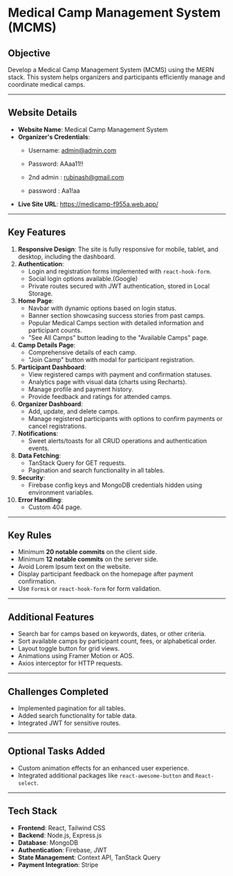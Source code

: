 # Medical Camp Management System (MCMS)

## Objective
Develop a Medical Camp Management System (MCMS) using the MERN stack. This system helps organizers and participants efficiently manage and coordinate medical camps.

---

## Website Details
- **Website Name**: Medical Camp Management System
- **Organizer's Credentials**:
  - Username: admin@admin.com
  - Password: AAaa11!!

  - 2nd admin : rubinash@gmail.com
  - password : Aa1!aa
- **Live Site URL**: https://medicamp-f955a.web.app/

---

## Key Features

1. **Responsive Design**: The site is fully responsive for mobile, tablet, and desktop, including the dashboard.
2. **Authentication**:
   - Login and registration forms implemented with `react-hook-form`.
   - Social login options available.(Google)
   - Private routes secured with JWT authentication, stored in Local Storage.
3. **Home Page**:
   - Navbar with dynamic options based on login status.
   - Banner section showcasing success stories from past camps.
   - Popular Medical Camps section with detailed information and participant counts.
   - "See All Camps" button leading to the "Available Camps" page.
4. **Camp Details Page**:
   - Comprehensive details of each camp.
   - "Join Camp" button with modal for participant registration.
5. **Participant Dashboard**:
   - View registered camps with payment and confirmation statuses.
   - Analytics page with visual data (charts using Recharts).
   - Manage profile and payment history.
   - Provide feedback and ratings for attended camps.
6. **Organizer Dashboard**:
   - Add, update, and delete camps.
   - Manage registered participants with options to confirm payments or cancel registrations.
7. **Notifications**:
   - Sweet alerts/toasts for all CRUD operations and authentication events.
8. **Data Fetching**:
   - TanStack Query for GET requests.
   - Pagination and search functionality in all tables.
9. **Security**:
   - Firebase config keys and MongoDB credentials hidden using environment variables.
10. **Error Handling**:
    - Custom 404 page.

---

## Key Rules
- Minimum **20 notable commits** on the client side.
- Minimum **12 notable commits** on the server side.
- Avoid Lorem Ipsum text on the website.
- Display participant feedback on the homepage after payment confirmation.
- Use `Formik` or `react-hook-form` for form validation.

---

## Additional Features
- Search bar for camps based on keywords, dates, or other criteria.
- Sort available camps by participant count, fees, or alphabetical order.
- Layout toggle button for grid views.
- Animations using Framer Motion or AOS.
- Axios interceptor for HTTP requests.

---

## Challenges Completed
- Implemented pagination for all tables.
- Added search functionality for table data.
- Integrated JWT for sensitive routes.

---

## Optional Tasks Added
- Custom animation effects for an enhanced user experience.
- Integrated additional packages like `react-awesome-button` and `React-select`.

---


## Tech Stack
- **Frontend**: React, Tailwind CSS
- **Backend**: Node.js, Express.js
- **Database**: MongoDB
- **Authentication**: Firebase, JWT
- **State Management**: Context API, TanStack Query
- **Payment Integration**: Stripe



